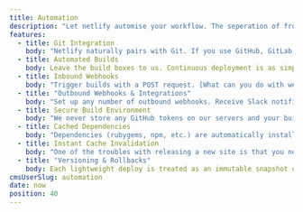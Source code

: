 ```yaml
---
title: Automation
description: "Let netlify automise your workflow. The seperation of frontend and backend opens up a whole new world of possibilities. But it also means a lot of manual work, manually integrating and managing different tools and processes. Until now."
features:
  - title: Git Integration
    body: "Netlify naturally pairs with Git. If you use GitHub, GitLab, BitBucket or just your own Private repo, we mirror that pull, change, push workflow into your site’s state."
  - title: Automated Builds
    body: Leave the build boxes to us. Continuous deployment is as simple as just telling us how and what to build. Then with standard git commands you can rapidly deploy your site.
  - title: Inbound Webhooks
    body: "Trigger builds with a POST request. [What can you do with webhooks?](https://www.netlify.com/docs/webhooks)"
  - title: "Outbound Webhooks & Integrations"
    body: "Set up any number of outbound webhooks. Receive Slack notifications for new form submissions, deploys or build failures. — [What can you do with webhooks?](https://www.netlify.com/docs/webhooks)"
  - title: Secure Build Environment
    body: "We never store any GitHub tokens on our servers and your builds are run in a completely locked down environment. — [Read more about GitHub tokens &amp; netlify](https://www.netlify.com/docs/github-permissions)"
  - title: Cached Dependencies
    body: "Dependencies (rubygems, npm, etc.) are automatically installed and cached between builds to keep build time down. — [Read more about dependencies and run times](https://www.netlify.com/docs/continuous-deployment)"
  - title: Instant Cache Invalidation
    body: "One of the troubles with releasing a new site is that you never know if a user has a cached version. Netlify invalidates the cache instantly, only serving the intended version across the globe. Never wait to see a live version again."
  - title: "Versioning & Rollbacks"
    body: Each lightweight deploy is treated as an immutable snapshot of the site. Rolling back as far as you’d like is just a matter of clicking the right version you want.
cmsUserSlug: automation
date: now
position: 40
---
```


